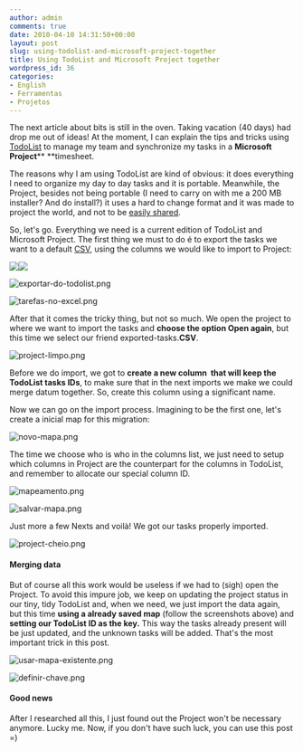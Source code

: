 ```yaml
---
author: admin
comments: true
date: 2010-04-10 14:31:50+00:00
layout: post
slug: using-todolist-and-microsoft-project-together
title: Using TodoList and Microsoft Project together
wordpress_id: 36
categories:
- English
- Ferramentas
- Projetos
---
```


The next article about bits is still in the oven. Taking vacation (40 days) had drop me out of ideas! At the moment, I can explain the tips and tricks using  [TodoList](http://www.caloni.com.br/blog/todolist) to manage my team and synchronize my tasks in a **Microsoft Project**** **timesheet.

The reasons why I am using TodoList are kind of obvious: it does everything I need to organize my day to day tasks and it is portable. Meanwhile, the Project, besides not being portable (I need to carry on with me a 200 MB installer? And do install?) it uses a hard to change format and it was made to project the world, and not to be [easily shared](http://pt.wikipedia.org/wiki/XML).



So, let's go. Everything we need is a current edition of TodoList and Microsoft Project. The first thing we must to do é to export the tasks we want to a default [CSV](http://pt.wikipedia.org/wiki/Comma-separated_values), using the columns we would like to import to Project:

![](/images/tarefas-no-todolist.png)![](/images/tarefas-no-todolist.png)

![exportar-do-todolist.png](/images/exportar-do-todolist.png)

![tarefas-no-excel.png](/images/tarefas-no-excel.png)

After that it comes the tricky thing, but not so much. We open the project to where we want to import the tasks and **choose the option Open again**, but this time we select our friend exported-tasks.**CSV**.

![project-limpo.png](/images/project-limpo.png)

Before we do import, we got to **create a new column  that will keep the TodoList tasks IDs**, to make sure that in the next imports we make we could merge datum together. So, create this column using a significant name.

Now we can go on the import process. Imagining to be the first one, let's create a inicial map for this migration:

![novo-mapa.png](/images/novo-mapa.png)

The time we choose who is who in the columns list, we just need to setup which columns in Project are the counterpart for the columns in TodoList, and remember to allocate our special column ID.

![mapeamento.png](/images/mapeamento.png)

![salvar-mapa.png](/images/salvar-mapa.png)

Just more a few Nexts and voilà! We got our tasks properly imported.

![project-cheio.png](/images/project-cheio.png)


#### Merging data


But of course all this work would be useless if we had to (sigh) open the Project. To avoid this impure job, we keep on updating the project status in our tiny, tidy TodoList and, when we need, we just import the data again, but this time **using a already saved map** (follow the screenshots above) and **setting our TodoList ID as the key.** This way the tasks already present will be just updated, and the unknown tasks will be added. That's the most important trick in this post.

![usar-mapa-existente.png](/images/usar-mapa-existente.png)

![definir-chave.png](/images/definir-chave.png)


#### Good news


After I researched all this, I just found out the Project won't be necessary anymore. Lucky me. Now, if you don't have such luck, you can use this post =)


